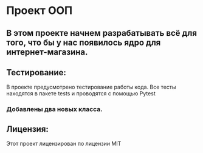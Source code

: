 # Проект ООП

## В этом проекте начнем разрабатывать всё для того, что бы у нас появилось ядро для интернет-магазина.

## Тестирование:
  В проекте предусмотрено тестирование работы кода.
  Все тесты находятся в пакете tests и проводятся с помощью Pytest

### Добавлены два новых класса.

## Лицензия:
  Этот проект лицензирован по лицензии MIT




   